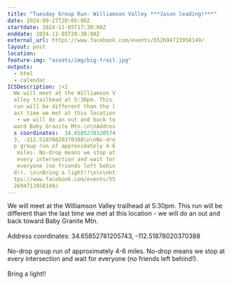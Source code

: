 ```yaml
---
title: "Tuesday Group Run- Williamson Valley ***Jason leading!***"
date: 2024-09-27T20:05:00Z
startdate: 2024-11-05T17:30:00Z
enddate: 2024-11-05T20:30:00Z
external_url: https://www.facebook.com/events/552694713958149/
layout: post
location: 
feature-img: "assets/img/big-trail.jpg"
outputs:
  - html
  - calendar
ICSDescription: |+2
  We will meet at the Williamson V  alley trailhead at 5:30pm. This   run will be different than the l  ast time we met at this location   - we will do an out and back to  ward Baby Granite Mtn.\n\nAddres  s coordinates:  34.6585278120574  3, -112.51878020370388\n\nNo-dro  p group run of approximately 4-6   miles. No-drop means we stop at   every intersection and wait for   everyone (no friends left behin  d!). \n\nBring a light!!\n\n\nht  tps://www.facebook.com/events/55  2694713958149/
---
```


We will meet at the Williamson Valley trailhead at 5&#58;30pm. This run will be different than the last time we met at this location - we will do an out and back toward Baby Granite Mtn.<br>
  <br>
  Address coordinates&#58;  34.65852781205743, -112.51878020370388<br>
  <br>
  No-drop group run of approximately 4-6 miles. No-drop means we stop at every intersection and wait for everyone (no friends left behind!). <br>
  <br>
  Bring a light!!<br>
  <br>
  <br>
  
